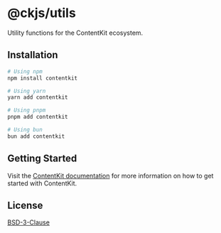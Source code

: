 # @ckjs/utils

Utility functions for the ContentKit ecosystem.

## Installation

```bash
# Using npm
npm install contentkit

# Using yarn
yarn add contentkit

# Using pnpm
pnpm add contentkit

# Using bun
bun add contentkit
```

## Getting Started

Visit the [ContentKit documentation](https://contentkit.dev/docs/getting-started) for more information on how to get started with ContentKit.

## License

[BSD-3-Clause](./LICENSE)
